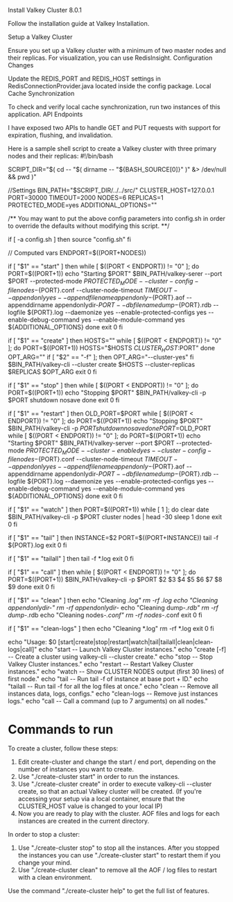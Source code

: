 Install Valkey Cluster 8.0.1

Follow the installation guide at Valkey Installation.

Setup a Valkey Cluster

Ensure you set up a Valkey cluster with a minimum of two master nodes and their replicas.
For visualization, you can use RedisInsight.
Configuration Changes

Update the REDIS_PORT and REDIS_HOST settings in RedisConnectionProvider.java located inside the config package.
Local Cache Synchronization

To check and verify local cache synchronization, run two instances of this application.
API Endpoints

I have exposed two APIs to handle GET and PUT requests with support for expiration, flushing, and invalidation.

Here is a sample shell script to create a Valkey cluster with three primary nodes and their replicas:
#!/bin/bash

SCRIPT_DIR="$( cd -- "$( dirname -- "${BASH_SOURCE[0]}" )" &> /dev/null && pwd )"

//Settings
BIN_PATH="$SCRIPT_DIR/../../src/"
CLUSTER_HOST=127.0.0.1
PORT=30000
TIMEOUT=2000
NODES=6
REPLICAS=1
PROTECTED_MODE=yes
ADDITIONAL_OPTIONS=""

/**
You may want to put the above config parameters into config.sh in order to
override the defaults without modifying this script. 
**/

if [ -a config.sh ]
then
    source "config.sh"
fi

// Computed vars
ENDPORT=$((PORT+NODES))

if [ "$1" == "start" ]
then
    while [ $((PORT < ENDPORT)) != "0" ]; do
        PORT=$((PORT+1))
        echo "Starting $PORT"
        $BIN_PATH/valkey-serer --port $PORT --protected-mode $PROTECTED_MODE  --cluster-config-file nodes-${PORT}.conf --cluster-node-timeout $TIMEOUT --appendonly yes --appendfilename appendonly-${PORT}.aof --appenddirname appendonlydir-${PORT} --dbfilename dump-${PORT}.rdb --logfile ${PORT}.log --daemonize yes --enable-protected-configs yes --enable-debug-command yes --enable-module-command yes ${ADDITIONAL_OPTIONS}
    done
    exit 0
fi

if [ "$1" == "create" ]
then
    HOSTS=""
    while [ $((PORT < ENDPORT)) != "0" ]; do
        PORT=$((PORT+1))
        HOSTS="$HOSTS $CLUSTER_HOST:$PORT"
    done
    OPT_ARG=""
    if [ "$2" == "-f" ]; then
        OPT_ARG="--cluster-yes"
    fi
    $BIN_PATH/valkey-cli --cluster create $HOSTS --cluster-replicas $REPLICAS $OPT_ARG
    exit 0
fi

if [ "$1" == "stop" ]
then
    while [ $((PORT < ENDPORT)) != "0" ]; do
        PORT=$((PORT+1))
        echo "Stopping $PORT"
        $BIN_PATH/valkey-cli -p $PORT shutdown nosave
    done
    exit 0
fi

if [ "$1" == "restart" ]
then
    OLD_PORT=$PORT
    while [ $((PORT < ENDPORT)) != "0" ]; do
        PORT=$((PORT+1))
        echo "Stopping $PORT"
        $BIN_PATH/valkey-cli -p $PORT shutdown nosave
    done
    PORT=$OLD_PORT
    while [ $((PORT < ENDPORT)) != "0" ]; do
        PORT=$((PORT+1))
        echo "Starting $PORT"
        $BIN_PATH/valkey-server --port $PORT --protected-mode $PROTECTED_MODE --cluster-enabled yes --cluster-config-file nodes-${PORT}.conf --cluster-node-timeout $TIMEOUT --appendonly yes --appendfilename appendonly-${PORT}.aof --appenddirname appendonlydir-${PORT} --dbfilename dump-${PORT}.rdb --logfile ${PORT}.log --daemonize yes --enable-protected-configs yes --enable-debug-command yes --enable-module-command yes ${ADDITIONAL_OPTIONS}
    done
    exit 0
fi

if [ "$1" == "watch" ]
then
    PORT=$((PORT+1))
    while [ 1 ]; do
        clear
        date
        $BIN_PATH/valkey-cli -p $PORT cluster nodes | head -30
        sleep 1
    done
    exit 0
fi

if [ "$1" == "tail" ]
then
    INSTANCE=$2
    PORT=$((PORT+INSTANCE))
    tail -f ${PORT}.log
    exit 0
fi

if [ "$1" == "tailall" ]
then
    tail -f *.log
    exit 0
fi

if [ "$1" == "call" ]
then
    while [ $((PORT < ENDPORT)) != "0" ]; do
        PORT=$((PORT+1))
        $BIN_PATH/valkey-cli -p $PORT $2 $3 $4 $5 $6 $7 $8 $9
    done
    exit 0
fi

if [ "$1" == "clean" ]
then
    echo "Cleaning *.log"
    rm -rf *.log
    echo "Cleaning appendonlydir-*"
    rm -rf appendonlydir-*
    echo "Cleaning dump-*.rdb"
    rm -rf dump-*.rdb
    echo "Cleaning nodes-*.conf"
    rm -rf nodes-*.conf
    exit 0
fi

if [ "$1" == "clean-logs" ]
then
    echo "Cleaning *.log"
    rm -rf *.log
    exit 0
fi

echo "Usage: $0 [start|create|stop|restart|watch|tail|tailall|clean|clean-logs|call]"
echo "start       -- Launch Valkey Cluster instances."
echo "create [-f] -- Create a cluster using valkey-cli --cluster create."
echo "stop        -- Stop Valkey Cluster instances."
echo "restart     -- Restart Valkey Cluster instances."
echo "watch       -- Show CLUSTER NODES output (first 30 lines) of first node."
echo "tail <id>   -- Run tail -f of instance at base port + ID."
echo "tailall     -- Run tail -f for all the log files at once."
echo "clean       -- Remove all instances data, logs, configs."
echo "clean-logs  -- Remove just instances logs."
echo "call <cmd>  -- Call a command (up to 7 arguments) on all nodes."


# Commands to run
To create a cluster, follow these steps:

1. Edit create-cluster and change the start / end port, depending on the
number of instances you want to create.
2. Use "./create-cluster start" in order to run the instances.
3. Use "./create-cluster create" in order to execute valkey-cli --cluster create, so that
an actual Valkey cluster will be created. (If you're accessing your setup via a local container, ensure that the CLUSTER_HOST value is changed to your local IP)
4. Now you are ready to play with the cluster. AOF files and logs for each instances are created in the current directory.

In order to stop a cluster:

1. Use "./create-cluster stop" to stop all the instances. After you stopped the instances you can use "./create-cluster start" to restart them if you change your mind.
2. Use "./create-cluster clean" to remove all the AOF / log files to restart with a clean environment.

Use the command "./create-cluster help" to get the full list of features.
